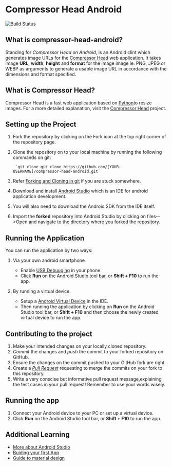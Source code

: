 
# Compressor Head Android
[![Build Status](https://travis-ci.org/jboss-outreach/compressor-head-android.svg?branch=addtravis)](https://travis-ci.org/Jboss-Outreach/compressor-head-android)

## What is compressor-head-android?

Standing for *Compressor Head on Android*, is an Android clint which generates image URLs  for the [Compressor Head](https://github.com/jboss-outreach/compressor-head) web application.
It takes image **URL**, **width**, **height** and **format** for the image image ie. PNG, JPEG or WEBP as arguments to generate a usable image URL in accordance with the dimensions and format specified.

## What is Compressor Head?

Compressor Head is a fast web application based on [Python](https://www.python.org/)to resize images.
For a more detailed explanation, visit the [Compressor Head](https://github.com/jboss-outreach/compressor-head)
project.

## Setting up the Project
1. Fork the repository by clicking on the Fork icon at the top right corner of the repository page.
2. Clone the repository on to your local machine by running the following commands on git:
		
		`git clone git clone https://github.com/[YOUR-USERNAME]/compressor-head-android.git`
3. Refer [Forking and Cloning in git](https://help.github.com/articles/fork-a-repo/) if you are stuck somewhere.
4. Download and install [Android Studio](https://developer.android.com/studio/index.html) which is an IDE for android application development.
5. You will also need to download the Android SDK from the IDE itself.
6. Import the **forked** repository into Android Studio by clicking on files-->Open and navigate to the directory where you forked the repository.

## Running the Application
You can run the application by two ways:

1. Via your own android smartphone

   - Enable [USB Debuuging](https://www.howtogeek.com/129728/how-to-access-the-developer-options-menu-and-enable-usb-debugging-on-android-4.2/) in your phone.    
   - Click **Run** on the Android Studio tool bar, or **Shift + F10** to run the app.

2. By running a virtual device.
	 - Setup a [Android Virtual Device](https://developer.android.com/studio/run/managing-avds.html) in the IDE. 
	 - Then running the application by clicking on **Run** on the Android Studio tool bar, or **Shift + F10** and then choose the 	            newly created virtual device to run the app.
		
## Contributing to the project

1. Make your intended changes on your locally cloned repository.
2. *Commit* the changes and *push* the commit to your forked repository on GitHub.
3. Ensure the changes on the commit pushed to your GitHub fork are right.
4. Create a [*Pull Request*](https://help.github.com/articles/about-pull-requests/) requesting to merge the commits on your fork to this repository.
5. Write a very conscise but informative pull request message,explaining the test cases in your pull request! Remember to use your words wisely. 

## Running the app

1. Connect your Android device to your PC or set up a virtual device.
2. Click **Run** on the Android Studio tool bar, or
**Shift + F10** to run the app.


## Additional Learning

* [More about Android Studio](https://developer.android.com/studio/intro/index.html)
* [Buiding your first App](https://developer.android.com/training/basics/firstapp/index.html)
* [Guide to material design](https://developer.android.com/training/index.html)



